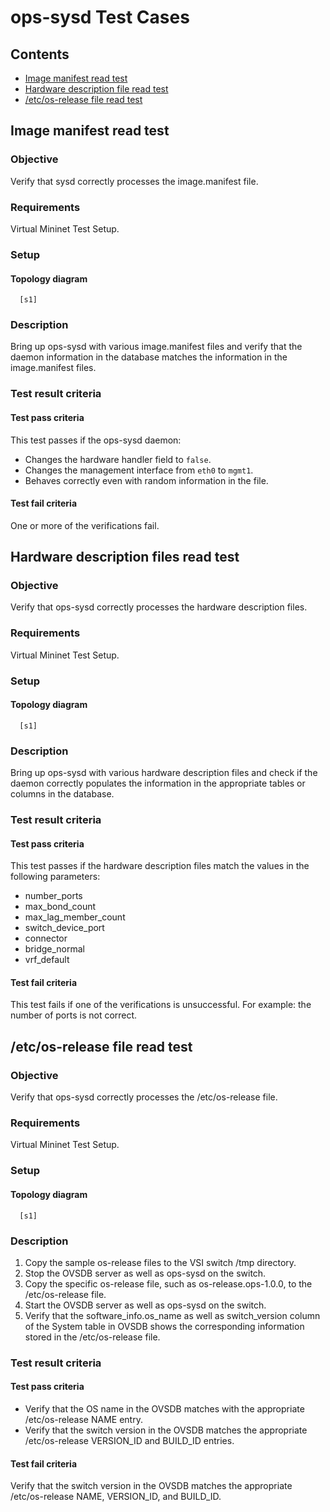 # ops-sysd Test Cases

## Contents
- [Image manifest read test](#image-manifest-read-test)
- [Hardware description file read test](#hardware-description-files-read-test)
- [/etc/os-release file read test](#etcos-release-file-read-test)


## Image manifest read test

### Objective
Verify that sysd correctly processes the image.manifest file.

### Requirements
Virtual Mininet Test Setup.

### Setup
#### Topology diagram
```
  [s1]
```

### Description
Bring up ops-sysd with various image.manifest files and verify that
the daemon information in the database matches the information in
the image.manifest files.

### Test result criteria
#### Test pass criteria
This test passes if the ops-sysd daemon:

- Changes the hardware handler field to `false`.
- Changes the management interface from `eth0` to `mgmt1`.
- Behaves correctly even with random information in the file.


#### Test fail criteria
One or more of the verifications fail.


## Hardware description files read test

### Objective
Verify that ops-sysd correctly processes the hardware description files.

### Requirements
Virtual Mininet Test Setup.

### Setup
#### Topology diagram
```
  [s1]
```

### Description
Bring up ops-sysd with various hardware description files and check
if the daemon correctly populates the information in the appropriate
tables or columns in the database.

### Test result criteria
#### Test pass criteria
This test passes if the hardware description files match the values
in the following parameters:

- number\_ports
- max\_bond\_count
- max\_lag\_member\_count
- switch\_device\_port
- connector
- bridge\_normal
- vrf\_default

#### Test fail criteria
This test fails if one of the verifications is unsuccessful. For example:
the number of ports is not correct.


## /etc/os-release file read test

### Objective
Verify that ops-sysd correctly processes the /etc/os-release file.

### Requirements
Virtual Mininet Test Setup.

### Setup
#### Topology diagram
```
  [s1]
```

### Description
1. Copy the sample os-release files to the VSI switch /tmp directory.
2. Stop the OVSDB server as well as ops-sysd on the switch.
3. Copy the specific os-release file, such as os-release.ops-1.0.0,
   to the /etc/os-release file.
4. Start the OVSDB server as well as ops-sysd on the switch.
5. Verify that the software\_info.os\_name as well as
   switch\_version column of the System table in OVSDB shows the
   corresponding information stored in the /etc/os-release file.

### Test result criteria
#### Test pass criteria
- Verify that the OS name in the OVSDB matches with the appropriate
  /etc/os-release NAME entry.
- Verify that the switch version in the OVSDB matches the appropriate
  /etc/os-release VERSION\_ID and BUILD\_ID entries.

#### Test fail criteria
Verify that the switch version in the OVSDB matches the appropriate
/etc/os-release NAME, VERSION\_ID, and BUILD\_ID.
